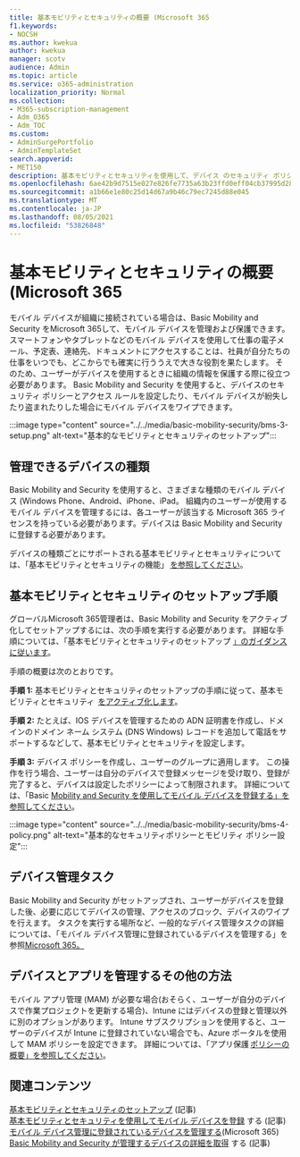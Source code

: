 ```yaml
---
title: 基本モビリティとセキュリティの概要 (Microsoft 365
f1.keywords:
- NOCSH
ms.author: kwekua
author: kwekua
manager: scotv
audience: Admin
ms.topic: article
ms.service: o365-administration
localization_priority: Normal
ms.collection:
- M365-subscription-management
- Adm_O365
- Adm_TOC
ms.custom:
- AdminSurgePortfolio
- AdminTemplateSet
search.appverid:
- MET150
description: 基本モビリティとセキュリティを使用して、デバイス のセキュリティ ポリシーとアクセス ルールを設定します。
ms.openlocfilehash: 6ae42b9d7515e027e826fe7735a63b23ffd0eff04cb37995d28c60c9dddfada1
ms.sourcegitcommit: a1b66e1e80c25d14d67a9b46c79ec7245d88e045
ms.translationtype: MT
ms.contentlocale: ja-JP
ms.lasthandoff: 08/05/2021
ms.locfileid: "53826848"
---
```

# <a name="overview-of-basic-mobility-and-security-for-microsoft-365"></a>基本モビリティとセキュリティの概要 (Microsoft 365

モバイル デバイスが組織に接続されている場合は、Basic Mobility and Security をMicrosoft 365して、モバイル デバイスを管理および保護できます。 スマートフォンやタブレットなどのモバイル デバイスを使用して仕事の電子メール、予定表、連絡先、ドキュメントにアクセスすることは、社員が自分たちの仕事をいつでも、どこからでも確実に行ううえで大きな役割を果たします。 そのため、ユーザーがデバイスを使用するときに組織の情報を保護する際に役立つ必要があります。 Basic Mobility and Security を使用すると、デバイスのセキュリティ ポリシーとアクセス ルールを設定したり、モバイル デバイスが紛失したり盗まれたりした場合にモバイル デバイスをワイプできます。

:::image type="content" source="../../media/basic-mobility-security/bms-3-setup.png" alt-text="基本的なモビリティとセキュリティのセットアップ":::

## <a name="what-types-of-devices-can-you-manage"></a>管理できるデバイスの種類

Basic Mobility and Security を使用すると、さまざまな種類のモバイル デバイス (Windows Phone、Android、iPhone、iPad。 組織内のユーザーが使用するモバイル デバイスを管理するには、各ユーザーが該当する Microsoft 365 ライセンスを持っている必要があります。デバイスは Basic Mobility and Security に登録する必要があります。

デバイスの種類ごとにサポートされる基本モビリティとセキュリティについては、「基本モビリティとセキュリティの機能」 [を参照してください](capabilities.md)。

## <a name="setup-steps-for-basic-mobility-and-security"></a>基本モビリティとセキュリティのセットアップ手順

グローバルMicrosoft 365管理者は、Basic Mobility and Security をアクティブ化してセットアップするには、次の手順を実行する必要があります。 詳細な手順については、「基本モビリティとセキュリティのセットアップ [」のガイダンスに従います](set-up.md)。 

手順の概要は次のとおりです。

**手順 1:** 基本モビリティとセキュリティのセットアップの手順に従って、基本モビリティとセキュリティ  [をアクティブ化します](set-up.md)。

**手順 2:** たとえば、IOS デバイスを管理するための ADN 証明書を作成し、ドメインのドメイン ネーム システム (DNS Windows) レコードを追加して電話をサポートするなどして、基本モビリティとセキュリティを設定します。

**手順 3:** デバイス ポリシーを作成し、ユーザーのグループに適用します。 この操作を行う場合、ユーザーは自分のデバイスで登録メッセージを受け取り、登録が完了すると、デバイスは設定したポリシーによって制限されます。 詳細については、「Basic [Mobility and Security を使用してモバイル デバイスを登録する」を参照してください](enroll-your-mobile-device.md)。 

:::image type="content" source="../../media/basic-mobility-security/bms-4-policy.png" alt-text="基本的なセキュリティポリシーとモビリティ ポリシー設定":::

## <a name="device-management-tasks"></a>デバイス管理タスク

Basic Mobility and Security がセットアップされ、ユーザーがデバイスを登録した後、必要に応じてデバイスの管理、アクセスのブロック、デバイスのワイプを行えます。 タスクを実行する場所など、一般的なデバイス管理タスクの詳細については、「モバイル デバイス管理に登録されているデバイスを管理する」を参照[Microsoft 365。](manage-enrolled-devices.md)

## <a name="other-ways-to-manage-devices-and-apps"></a>デバイスとアプリを管理するその他の方法

モバイル アプリ管理 (MAM) が必要な場合(おそらく、ユーザーが自分のデバイスで作業プロジェクトを更新する場合)、Intune にはデバイスの登録と管理以外に別のオプションがあります。 Intune サブスクリプションを使用すると、ユーザーのデバイスが Intune に登録されていない場合でも、Azure ポータルを使用して MAM ポリシーを設定できます。 詳細については、「アプリ保護 [ポリシーの概要」を参照してください](/mem/intune/apps/app-protection-policy)。

## <a name="related-content"></a>関連コンテンツ

[基本モビリティとセキュリティのセットアップ](set-up.md) (記事)\
[基本モビリティとセキュリティを使用してモバイル デバイスを登録](enroll-your-mobile-device.md) する (記事)\
[モバイル デバイス管理に登録されているデバイスを管理する](manage-enrolled-devices.md)(Microsoft 365)\
[Basic Mobility and Security が管理するデバイスの詳細を取得](get-details-about-managed-devices.md) する (記事)